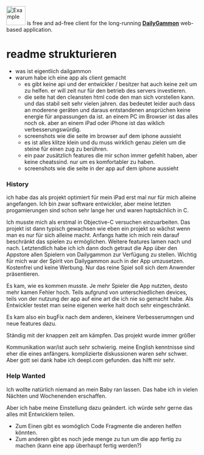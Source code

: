 

<img src="https://hape42.de/hape42/Bilder/Apps/DailyGammon/AppIcon.png" alt="Example" width="50" height="50"> is free and ad-free client for the long-running [**DailyGammon**](http://dailygammon.com/help/#DG)  web-based application. 

# readme strukturieren

* was ist eigentlich dailgammon
* warum habe ich eine app als client gemacht
  + es gibt keine api und der entwickler / besitzer hat auch keine zeit um zu helfen. er will zeit nur für den betrieb des servers investieren. 
  + die seite hat den cleansten html code den man sich vorstellen kann. und das stabil seit sehr vielen jahren. das bedeutet leider auch dass an moderene geräten und daraus entstandenen ansprüchen keine energie für anpassungen da ist. an einem PC im Browser ist das alles noch ok. aber an einem iPad oder iPhone ist das wiklich verbesserungswürdig.
   * screenshots wie die seite im browser auf dem iphone aussieht
   * es ist alles klitze klein und du muss wirklich genau zielen um die steine für einen zug zu berühren.
   - ein paar zusätzlich features die mir schon immer gefehlt haben, aber keine cheatssind. nur um es komfortabler zu haben.
   * screenshots wie die seite in der app auf dem iphone aussieht

 ### History  
 ich habe das als projekt optimiert für mein iPad erst mal nur für mich alleine angefangen. Ich bin zwar software entwickler, aber meine letzten progamierungen sind schon sehr lange her und waren haptsächlich in C.
 
 Ich musste mich als erstmal in Objective-C versuchen einzuarbeiten. Das projekt ist dann typisch gewachsen wie eben ein projekt so wächst wenn man es nur für sich alleine macht. Anfangs hatte ich mich rein darauf beschränkt das spielen zu ermöglichen. Weitere features lamen nach und nach. Letztendlich habe ich ich dann doch getraut die App über den Appstore allen Spielern von Dailygammon zur Verfügung zu stellen. Wichtig für mich war der Spirit von Dailygammon auch in der App umzusetzen. Kostenfrei und keine Werbung. Nur das reine Spiel soll sich dem Anwender präsentieren.
 
Es kam, wie es kommen musste. Je mehr Spieler die App nutzten, desto mehr kamen Fehler hoch. Teils aufgrund von unterschiedlichen devices, teils von der nutzung der app auf eine art die ich nie so gemacht habe. Als Entwickler testet man seine eigenen werke halt doch sehr eingeschränkt.

Es kam also ein bugFix nach dem anderen, kleinere Verbesserumngen und neue features dazu.

Ständig mit der knappen zeit am kämpfen. Das projekt wurde immer größer

Kommunikation war/ist auch sehr schwierig. meine English kenntnisse sind eher die eines anfängers. komplizierte diskussionen waren sehr schwer. Aber gott sei dank habe ich deepl.com gefunden. das hilft mir sehr.

### Help Wanted

Ich wollte natürlich niemand an mein Baby ran lassen. Das habe ich in vielen Nächten und Wochenenden erschaffen.

Aber ich habe meine Einstellung dazu geändert. ich würde sehr gerne das alles mit Entwicklern teilen.

* Zum Einen gibt es womöglich Code Fragmente die anderen helfen könnten.
* Zum anderen gibt es noch jede menge zu tun um die app fertig zu machen (kann eine app überhaupt fertig werden?)
 
 
 

